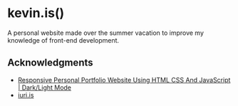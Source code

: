 # kevin.is()

A personal website made over the summer vacation to improve my knowledge of front-end development.

## Acknowledgments

* [Responsive Personal Portfolio Website Using HTML CSS And JavaScript | Dark/Light Mode](https://www.youtube.com/watch?v=27JtRAI3QO8&t=1483s)
* [iuri.is](https://iuri.is/)

